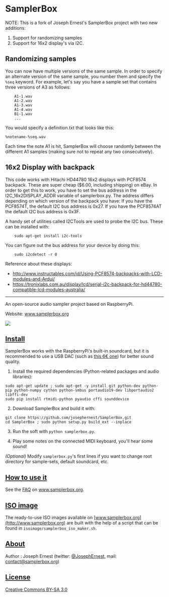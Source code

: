 SamplerBox
==========

NOTE: This is a fork of Joseph Ernest's SamplerBox project with two new additions:

1. Support for randomizing samples
2. Support for 16x2 display's via I2C. 


## Randomizing samples

You can now have multiple versions of the same sample. In order to specify an alternate version of the same sample, you number them and specify the `%seq` keyword. For example, let's say you have a sample set that contains three versions of A3 as follows:

		A1-1.wav
		A1-2.wav
		A1-3.wav
		A1-4.wav
		B1-1.wav
		...

You would specify a definition.txt that looks like this:

	%notename-%seq.wav

Each time the note A1 is hit, SamplerBox will choose randomly between the different A1 samples (making sure not to repeat any two consecutively).

## 16x2 Display with backpack

This code works with Hitachi HD44780 16x2 displays with PCF8574 backpack. These are super cheap ($6.00, including shipping) on eBay. In order to get this to work, you have to set the bus address in the I2C_16x2DISPLAY_ADDR variable of samplerbox.py. The address differs depending on which version of the backpack you have: If you have the PCF8574T, the default I2C bus address is 0x27. If you have the PCF8574AT the default I2C bus address is 0x3F. 

A handy set of utilities called I2CTools are used to probe the I2C bus. These can be installed with:

		sudo apt-get install i2c-tools

You can figure out the bus address for your device by doing this:

		sudo i2cdetect -r 0

Reference about these displays: 

- http://www.instructables.com/id/Using-PCF8574-backpacks-with-LCD-modules-and-Ardui/
- https://tronixlabs.com.au/display/lcd/serial-i2c-backpack-for-hd44780-compatible-lcd-modules-australia/

----

An open-source audio sampler project based on RaspberryPi.

Website: www.samplerbox.org

[![](http://gget.it/flurexml/1.jpg)](https://www.youtube.com/watch?v=yz7GZ8YOjTw)

[Install](#install)
----

SamplerBox works with the RaspberryPi's built-in soundcard, but it is recommended to use a USB DAC (such as [this 6€ one](http://www.ebay.fr/itm/1Pc-PCM2704-5V-Mini-USB-Alimente-Sound-Carte-DAC-decodeur-Board-pr-ordinateur-PC-/231334667385?pt=LH_DefaultDomain_71&hash=item35dc9ee479)) for better sound quality.

1. Install the required dependencies (Python-related packages and audio libraries):

  ~~~
  sudo apt-get update ; sudo apt-get -y install git python-dev python-pip python-numpy cython python-smbus portaudio19-dev libportaudio2 libffi-dev
  sudo pip install rtmidi-python pyaudio cffi sounddevice
  ~~~

2. Download SamplerBox and build it with: 

  ~~~
  git clone https://github.com/josephernest/SamplerBox.git
  cd SamplerBox ; sudo python setup.py build_ext --inplace
  ~~~

3. Run the soft with `python samplerbox.py`.

4. Play some notes on the connected MIDI keyboard, you'll hear some sound!  

*(Optional)*  Modify `samplerbox.py`'s first lines if you want to change root directory for sample-sets, default soundcard, etc.


[How to use it](#howto)
----

See the [FAQ](http://www.samplerbox.org/faq) on www.samplerbox.org.


[ISO image](#isoimage)
----

The ready-to-use ISO images available on [www.samplerbox.org](http://www.samplerbox.org) are built with the help of a script that can be found in `isoimage/samplerbox_iso_maker.sh`.


[About](#about)
----

Author : Joseph Ernest (twitter: [@JosephErnest](http:/twitter.com/JosephErnest), mail: [contact@samplerbox.org](mailto:contact@samplerbox.org))


[License](#license)
----

[Creative Commons BY-SA 3.0](http://creativecommons.org/licenses/by-sa/3.0/)